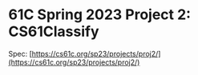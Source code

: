 # 61C Spring 2023 Project 2: CS61Classify

Spec: [https://cs61c.org/sp23/projects/proj2/](https://cs61c.org/sp23/projects/proj2/)
